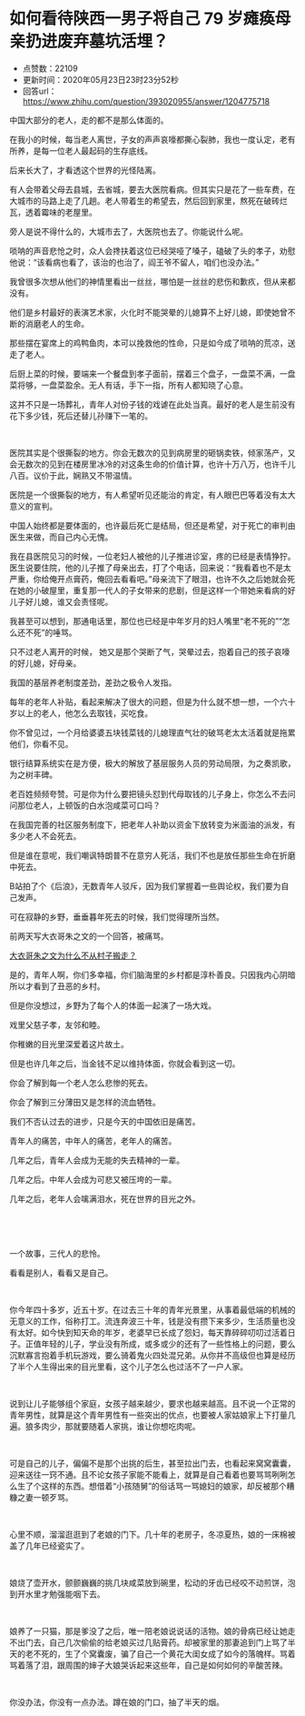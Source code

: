 # 如何看待陕西一男子将自己 79 岁瘫痪母亲扔进废弃墓坑活埋？
- 点赞数：22109
- 更新时间：2020年05月23日23时23分52秒
- 回答url：https://www.zhihu.com/question/393020955/answer/1204775718
<body>
 <p data-pid="Trzd4-ci">中国大部分的老人，走的都不是那么体面的。</p>
 <p data-pid="ZyuYSvQG">在我小的时候，每当老人离世，子女的声声哀嚎都撕心裂肺，我也一度认定，老有所养，是每一位老人最起码的生存底线。</p>
 <p data-pid="gOaUZbi-">后来长大了，才看透这个世界的光怪陆离。</p>
 <p data-pid="d4oxRRUt">有人会带着父母去县城，去省城，要去大医院看病。但其实只是花了一些车费，在大城市的马路上走了几趟。老人带着生的希望去，然后回到家里，熬死在破砖烂瓦，透着霉味的老屋里。</p>
 <p data-pid="7cugZTe_">旁人是说不得什么的，大城市去了，大医院也去了。你能说什么呢。</p>
 <p data-pid="-yBOS8sK">唢呐的声音悲怆之时，众人会搀扶着这位已经哭哑了嗓子，磕破了头的孝子，劝慰他说：“该看病也看了，该治的也治了，阎王爷不留人，咱们也没办法。”</p>
 <p data-pid="QEj5438z">我曾很多次想从他们的神情里看出一丝丝，哪怕是一丝丝的悲伤和歉疚，但从来都没有。</p>
 <p data-pid="78UsmNhR">他们是乡村最好的表演艺术家，火化时不能哭晕的儿媳算不上好儿媳，即使她曾不断的消磨老人的生命。</p>
 <p data-pid="aJAPR6lX">那些摆在宴席上的鸡鸭鱼肉，本可以挽救他的性命，只是如今成了唢呐的荒凉，送走了老人。</p>
 <p data-pid="MpIkXxMz">后厨上菜的时候，要端来一个餐盘到孝子面前，摆着三个盘子，一盘菜不满，一盘菜将够，一盘菜盈余。无人有话，手下一指，所有人都知晓了心意。</p>
 <p data-pid="thJ4d1yC">这并不只是一场葬礼，青年人对份子钱的戏谑在此处当真。最好的老人是生前没有花下多少钱，死后还替儿孙赚下一笔的。</p>
 <p class="ztext-empty-paragraph"><br></p>
 <p data-pid="zPxhHCLH">医院其实是个很撕裂的地方。你会无数次的见到病房里的砸锅卖铁，倾家荡产，又会无数次的见到在楼房里冰冷的对这条生命的价值计算，也许十万八万，也许千儿八百。议价于此，娴熟又不带温情。</p>
 <p data-pid="9GEfnpyR">医院是一个很撕裂的地方，有人希望听见还能治的肯定，有人眼巴巴等着没有太大意义的宣判。</p>
 <p data-pid="7NQBEMaE">中国人始终都是要体面的，也许最后死亡是结局，但还是希望，对于死亡的审判由医生来做，而自己内心无愧。</p>
 <p data-pid="aJdHpQ7V">我在县医院见习的时候，一位老妇人被他的儿子推进诊室，疼的已经是表情狰狞。医生说要住院，他的儿子推了母亲出去，打了个电话，回来说：“我看着也不是太严重，你给俺开点膏药，俺回去看看吧。”母亲流下了眼泪，也许不久之后她就会死在她的小破屋里，重复那一代人的子女带来的悲剧，但是这样一个带她来看病的好儿子好儿媳，谁又会责怪呢。</p>
 <p data-pid="H7ZRu9XV">我甚至可以想到，那通电话里，那位也已经是中年岁月的妇人嘴里“老不死的”“怎么还不死”的唾骂。</p>
 <p data-pid="HjTULA1x">只不过老人离开的时候， 她又是那个哭断了气，哭晕过去，抱着自己的孩子哀嚎的好儿媳，好母亲。</p>
 <p data-pid="eTSfE8C6">我国的基层养老制度差劲，差劲之极令人发指。</p>
 <p data-pid="PtdzoquC">每年的老年人补贴，看起来解决了很大的问题，但是为什么就不想一想，一个六十岁以上的老人，他怎么去取钱，买吃食。</p>
 <p data-pid="RPQ2vnek">你不曾见过，一个月给婆婆五块钱菜钱的儿媳理直气壮的破骂老太太活着就是拖累他们，你看不见。</p>
 <p data-pid="mjVUwWx6">银行结算系统实在是方便，极大的解放了基层服务人员的劳动局限，为之奏凯歌，为之树丰碑。</p>
 <p data-pid="44SuBtE4">老百姓频频夸赞。可是你为什么要把镜头怼到代母取钱的儿子身上，你怎么不去问问那位老人，上顿饭的白水泡咸菜可口吗？</p>
 <p data-pid="An3CHTgl">在我国完善的社区服务制度下，把老年人补助以资金下放转变为米面油的派发，有多少老人不会死去。</p>
 <p data-pid="Yz5wFgoA">但是谁在意呢，我们嘲讽特朗普不在意穷人死活，我们不也是放任那些生命在折磨中死去。</p>
 <p data-pid="7wzoxeNW">B站拍了个《后浪》，无数青年人驳斥，因为我们掌握着一些舆论权，我们要为自己发声。</p>
 <p data-pid="tp4dBrL7">可在寂静的乡野，垂垂暮年死去的时候，我们觉得理所当然。</p>
 <p data-pid="SayyWjM-">前两天写大衣哥朱之文的一个回答，被痛骂。</p><a data-draft-node="block" data-draft-type="link-card" href="https://www.zhihu.com/question/388687943/answer/1166944284" class="internal">大衣哥朱之文为什么不从村子搬走？</a>
 <p data-pid="x82k6rkG">是的，青年人啊，你们多幸福，你们脑海里的乡村都是淳朴善良。只因我内心阴暗所以才看到了丑恶的乡村。</p>
 <p data-pid="uZVHdwuW">但是你没想过，乡野为了每个人的体面一起演了一场大戏。</p>
 <p data-pid="488lUqBE">戏里父慈子孝，友邻和睦。</p>
 <p data-pid="hxGbu8xl">你稚嫩的目光里深爱着这片故土。</p>
 <p data-pid="qATCccaE">但是也许几年之后，当金钱不足以维持体面，你就会看到这一切。</p>
 <p data-pid="_uBzubwf">你会了解到每一个老人怎么悲惨的死去。</p>
 <p data-pid="9uJGcE-A">你会了解到三分薄田又是怎样的流血牺牲。</p>
 <p data-pid="YXvyoMzR">我们不否认过去的进步，只是今天的中国依旧是痛苦。</p>
 <p data-pid="MuvAu6z1">青年人的痛苦，中年人的痛苦，老年人的痛苦。</p>
 <p data-pid="_HWtfH6A">几年之后，青年人会成为无能的失去精神的一辈。</p>
 <p data-pid="oI0AYruc">几年之后。中年人会成为可悲又被压垮的一辈。</p>
 <p data-pid="XONnaTQW">几年之后，老年人会噙满泪水，死在世界的目光之外。</p>
 <p class="ztext-empty-paragraph"><br></p>
 <p class="ztext-empty-paragraph"><br></p>
 <p data-pid="TL3f4I7q">一个故事，三代人的悲怜。</p>
 <p data-pid="ifFfo-pk">看看是别人，看看又是自己。</p>
 <p class="ztext-empty-paragraph"><br></p>
 <p data-pid="WbViOl2v">你今年四十多岁，近五十岁。在过去三十年的青年光景里，从事着最低端的机械的无意义的工作，俗称打工。流连奔波三十年，钱是没有攒下来多少，生活质量也没有太好。如今快到知天命的年岁，老婆早已长成了怨妇，每天靠碎碎叨叨过活着日子。正值年轻的儿子，学业没有所成，或多或少的还有了一些性格上的问题，要么沉默寡言抱着手机玩游戏，要么骑着鬼火四处混兄弟。从你并不高级但也算是经历了半个人生得出来的目光里看，这个儿子怎么也过活不了一户人家。</p>
 <p class="ztext-empty-paragraph"><br></p>
 <p data-pid="1FijFhjZ">说到让儿子能够组个家庭，女孩子越来越少，要求也越来越高。且不说一个正常的青年男性，就算是这个青年男性有一些突出的优点，也要被人家姑娘家上下打量几遍。狼多肉少，那就要随着人家挑，谁让你想吃肉呢。</p>
 <p class="ztext-empty-paragraph"><br></p>
 <p data-pid="JAdVi4Wm">可是自己的儿子，偏偏不是那个出挑的后生，甚至拉出门去，也看起来窝窝囊囊，迎来送往一窍不通。且不论女孩子家能不能看上，就算是自己看着也要骂骂咧咧怎么生了个这样的东西。想借着“小孩随舅”的俗话骂一骂媳妇的娘家，却反被那个糟糠之妻一顿歹骂。</p>
 <p class="ztext-empty-paragraph"><br></p>
 <p data-pid="WuSxHU0u">心里不顺，溜溜逛逛到了老娘的门下。几十年的老房子，冬凉夏热，娘的一床棉被盖了几年已经瓷实了。</p>
 <p class="ztext-empty-paragraph"><br></p>
 <p data-pid="wRfivhH8">娘烧了壶开水，颤颤巍巍的挑几块咸菜放到碗里，松动的牙齿已经咬不动煎饼，泡到开水里才勉强能咽下去。</p>
 <p class="ztext-empty-paragraph"><br></p>
 <p data-pid="5gO0sv3T">娘养了一只猫，那是爹没了之后，唯一陪老娘说说话的活物。娘的骨病已经让她走不出门去，自己几次偷偷的给老娘买过几贴膏药。却被家里的那妻追到门上骂了半天的老不死的，生了个窝囊废，骗了自己一个黄花大闺女成了如今的落魄样。骂着骂着落了泪，跟周围的婶子大娘哭诉起来这些年，自己是如何如何的辛酸苦辣。</p>
 <p class="ztext-empty-paragraph"><br></p>
 <p data-pid="DWGU1IVM">你没办法，你没有一点办法。蹲在娘的门口，抽了半天的烟。</p>
</body>